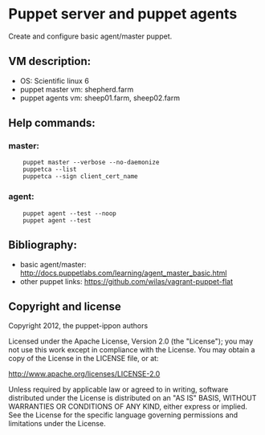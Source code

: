 # Puppet server and puppet agents

Create and configure basic agent/master puppet.


## VM description:

 - OS: Scientific linux 6
 - puppet master vm: shepherd.farm
 - puppet agents vm: sheep01.farm, sheep02.farm


## Help commands:

### master:

```
    puppet master --verbose --no-daemonize
    puppetca --list
    puppetca --sign client_cert_name
```

### agent:

```
    puppet agent --test --noop
    puppet agent --test
```


## Bibliography:

 - basic agent/master: http://docs.puppetlabs.com/learning/agent_master_basic.html
 - other puppet links: https://github.com/wilas/vagrant-puppet-flat


## Copyright and license

Copyright 2012, the puppet-ippon authors

Licensed under the Apache License, Version 2.0 (the "License");
you may not use this work except in compliance with the License.
You may obtain a copy of the License in the LICENSE file, or at:

   http://www.apache.org/licenses/LICENSE-2.0

Unless required by applicable law or agreed to in writing, software
distributed under the License is distributed on an "AS IS" BASIS,
WITHOUT WARRANTIES OR CONDITIONS OF ANY KIND, either express or implied.
See the License for the specific language governing permissions and
limitations under the License.

